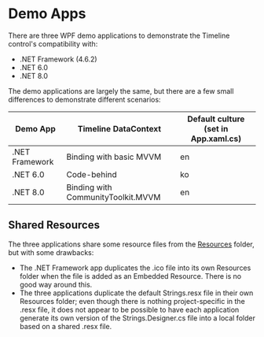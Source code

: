 # Demo Apps
There are three WPF demo applications to demonstrate the Timeline control's compatibility with:
- .NET Framework (4.6.2)
- .NET 6.0
- .NET 8.0

The demo applications are largely the same, but there are a few small differences to demonstrate different scenarios:

| Demo App | Timeline DataContext | Default culture (set in App.xaml.cs) | 
| --- | --- | --- |
| .NET Framework | Binding with basic MVVM | en |
| .NET 6.0 | Code-behind | ko |
| .NET 8.0 | Binding with CommunityToolkit.MVVM | en |

## Shared Resources
The three applications share some resource files from the [Resources](/Resources) folder, but with some drawbacks:
- The .NET Framework app duplicates the .ico file into its own Resources folder when the file is added as an Embedded Resource. There is no good way around this.
- The three applications duplicate the default Strings.resx file in their own Resources folder; even though there is nothing project-specific in the .resx file, it does not appear to be possible to have each application generate its own version of the Strings.Designer.cs file into a local folder based on a shared .resx file.

